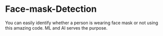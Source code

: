 # Face-mask-Detection
You can easily identify whether a person is wearing face mask or not using this amazing code. ML and AI serves the purpose.
